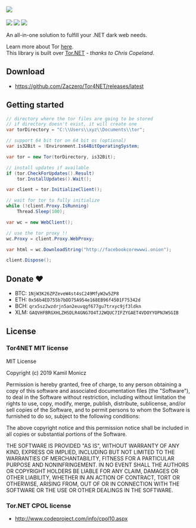# ![](https://i.imgur.com/iANxGPi.png)

![](https://img.shields.io/github/release/Zaczero/Tor4NET.svg)
![](https://img.shields.io/nuget/v/Tor4NET.svg)
![](https://img.shields.io/github/license/Zaczero/Tor4NET.svg)

An all-in-one solution to fulfill your .NET dark web needs.

Learn more about Tor [here](https://www.torproject.org/).  
This library is built over [Tor.NET](https://www.codeproject.com/Articles/1072864/%2fArticles%2f1072864%2fTor-NET-A-managed-Tor-network-library) *- thanks to Chris Copeland*.

## Download

* https://github.com/Zaczero/Tor4NET/releases/latest

## Getting started

```cs
// directory where the tor files are going to be stored
// if directory doesn't exist, it will create one
var torDirectory = "C:\\Users\\xyz\\Documents\\tor";

// support 64 bit tor on 64 bit os (optional)
var is32Bit = !Environment.Is64BitOperatingSystem;

var tor = new Tor(torDirectory, is32Bit);

// install updates if available
if (tor.CheckForUpdates().Result)
    tor.InstallUpdates().Wait();

var client = tor.InitializeClient();

// wait for tor to fully initialize
while (!client.Proxy.IsRunning)
    Thread.Sleep(100);

var wc = new WebClient();

// use the tor proxy !!
wc.Proxy = client.Proxy.WebProxy;

var html = wc.DownloadString("http://facebookcorewwwi.onion");

client.Dispose();
```

## Donate ❤️

* BTC: `1NjW3K26ZPZeveW4st4sC249MfyW2w5ZP8`
* ETH: `0x56b4ED755b7bDD75A954e168EB96f4501F75342d`
* BCH: `qrx5sz2wzdrjn5an2euvqgf677gu7trxyc9jf3ldkn`
* XLM: `GAQVHFBRGXHLZHSDLR4GNG7O4TJ2WQUC7IFZYGAET4VDOYYOPNJWSGIB`

## License
### Tor4NET MIT license

MIT License

Copyright (c) 2019 Kamil Monicz

Permission is hereby granted, free of charge, to any person obtaining a copy
of this software and associated documentation files (the "Software"), to deal
in the Software without restriction, including without limitation the rights
to use, copy, modify, merge, publish, distribute, sublicense, and/or sell
copies of the Software, and to permit persons to whom the Software is
furnished to do so, subject to the following conditions:

The above copyright notice and this permission notice shall be included in all
copies or substantial portions of the Software.

THE SOFTWARE IS PROVIDED "AS IS", WITHOUT WARRANTY OF ANY KIND, EXPRESS OR
IMPLIED, INCLUDING BUT NOT LIMITED TO THE WARRANTIES OF MERCHANTABILITY,
FITNESS FOR A PARTICULAR PURPOSE AND NONINFRINGEMENT. IN NO EVENT SHALL THE
AUTHORS OR COPYRIGHT HOLDERS BE LIABLE FOR ANY CLAIM, DAMAGES OR OTHER
LIABILITY, WHETHER IN AN ACTION OF CONTRACT, TORT OR OTHERWISE, ARISING FROM,
OUT OF OR IN CONNECTION WITH THE SOFTWARE OR THE USE OR OTHER DEALINGS IN THE
SOFTWARE.

### Tor.NET CPOL license

* http://www.codeproject.com/info/cpol10.aspx